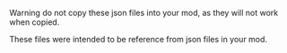 Warning do not copy these json files into your mod, as they will not work when copied.

These files were intended to be reference from json files in your mod.